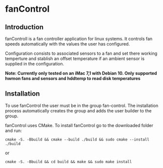 # fanControl

## Introduction

fanControll is a fan controller application for linux systems. It controls fan speeds automatically with the values the user has configured.

Configuration consists to associated sensors to a fan and set there working temperture and stablish an offset temperature if an ambient sensor is supplied in the configuration.

**Note: Currently only tested on an iMac 7,1 with Debian 10.
Only supported hwmon fans and sensors and hddtemp to read disk temperatures**

## Installation

To use fanControl the user must be in the group fan-control. The installation process automatically creates the group and adds the user builder to the group.

fanControl uses CMake. To install fanControl go to the downloaded folder and run:

`cmake -S. -Bbuild && cmake --build ./build && sudo cmake --install ./build`

or

`cmake -S. -Bbuild && cd build && make && sudo make install`
